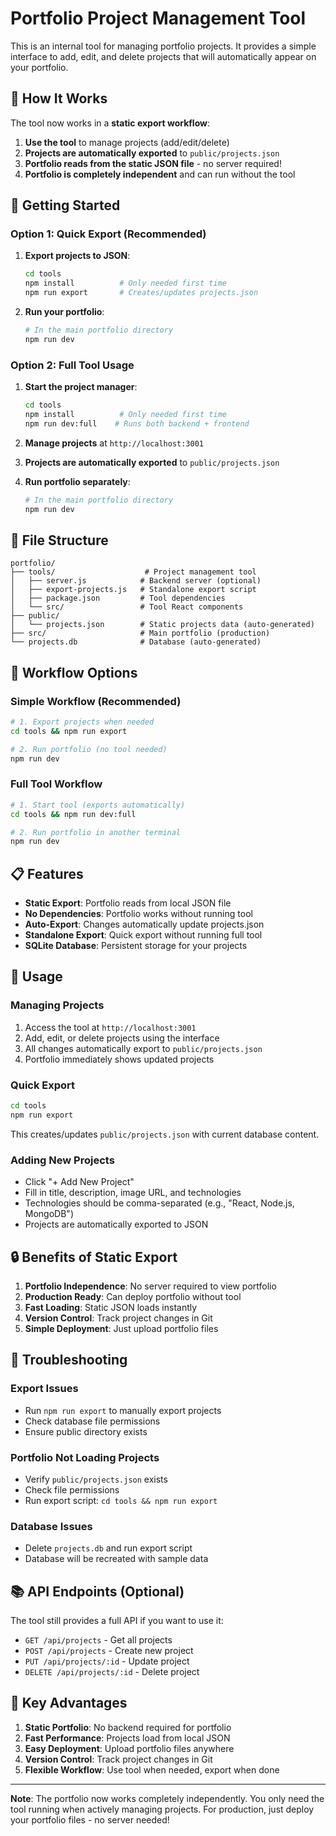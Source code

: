 # Portfolio Project Management Tool

This is an internal tool for managing portfolio projects. It provides a simple interface to add, edit, and delete projects that will automatically appear on your portfolio.

## 🎯 **How It Works**

The tool now works in a **static export workflow**:

1. **Use the tool** to manage projects (add/edit/delete)
2. **Projects are automatically exported** to `public/projects.json`
3. **Portfolio reads from the static JSON file** - no server required!
4. **Portfolio is completely independent** and can run without the tool

## 🚀 **Getting Started**

### **Option 1: Quick Export (Recommended)**

1. **Export projects to JSON**:
   ```bash
   cd tools
   npm install          # Only needed first time
   npm run export       # Creates/updates projects.json
   ```

2. **Run your portfolio**:
   ```bash
   # In the main portfolio directory
   npm run dev
   ```

### **Option 2: Full Tool Usage**

1. **Start the project manager**:
   ```bash
   cd tools
   npm install          # Only needed first time
   npm run dev:full    # Runs both backend + frontend
   ```

2. **Manage projects** at `http://localhost:3001`

3. **Projects are automatically exported** to `public/projects.json`

4. **Run portfolio separately**:
   ```bash
   # In the main portfolio directory
   npm run dev
   ```

## 📁 **File Structure**

```
portfolio/
├── tools/                    # Project management tool
│   ├── server.js            # Backend server (optional)
│   ├── export-projects.js   # Standalone export script
│   ├── package.json         # Tool dependencies
│   └── src/                 # Tool React components
├── public/
│   └── projects.json        # Static projects data (auto-generated)
├── src/                     # Main portfolio (production)
└── projects.db              # Database (auto-generated)
```

## 🔧 **Workflow Options**

### **Simple Workflow (Recommended)**
```bash
# 1. Export projects when needed
cd tools && npm run export

# 2. Run portfolio (no tool needed)
npm run dev
```

### **Full Tool Workflow**
```bash
# 1. Start tool (exports automatically)
cd tools && npm run dev:full

# 2. Run portfolio in another terminal
npm run dev
```

## 📋 **Features**

- **Static Export**: Portfolio reads from local JSON file
- **No Dependencies**: Portfolio works without running tool
- **Auto-Export**: Changes automatically update projects.json
- **Standalone Export**: Quick export without running full tool
- **SQLite Database**: Persistent storage for your projects

## 🎨 **Usage**

### **Managing Projects**
1. Access the tool at `http://localhost:3001`
2. Add, edit, or delete projects using the interface
3. All changes automatically export to `public/projects.json`
4. Portfolio immediately shows updated projects

### **Quick Export**
```bash
cd tools
npm run export
```
This creates/updates `public/projects.json` with current database content.

### **Adding New Projects**
- Click "+ Add New Project"
- Fill in title, description, image URL, and technologies
- Technologies should be comma-separated (e.g., "React, Node.js, MongoDB")
- Projects are automatically exported to JSON

## 🔒 **Benefits of Static Export**

1. **Portfolio Independence**: No server required to view portfolio
2. **Production Ready**: Can deploy portfolio without tool
3. **Fast Loading**: Static JSON loads instantly
4. **Version Control**: Track project changes in Git
5. **Simple Deployment**: Just upload portfolio files

## 🚨 **Troubleshooting**

### **Export Issues**
- Run `npm run export` to manually export projects
- Check database file permissions
- Ensure public directory exists

### **Portfolio Not Loading Projects**
- Verify `public/projects.json` exists
- Check file permissions
- Run export script: `cd tools && npm run export`

### **Database Issues**
- Delete `projects.db` and run export script
- Database will be recreated with sample data

## 📚 **API Endpoints (Optional)**

The tool still provides a full API if you want to use it:

- `GET /api/projects` - Get all projects
- `POST /api/projects` - Create new project
- `PUT /api/projects/:id` - Update project
- `DELETE /api/projects/:id` - Delete project

## 🎉 **Key Advantages**

1. **Static Portfolio**: No backend required for portfolio
2. **Fast Performance**: Projects load from local JSON
3. **Easy Deployment**: Upload portfolio files anywhere
4. **Version Control**: Track project changes in Git
5. **Flexible Workflow**: Use tool when needed, export when done

---

**Note**: The portfolio now works completely independently. You only need the tool running when actively managing projects. For production, just deploy your portfolio files - no server needed!
